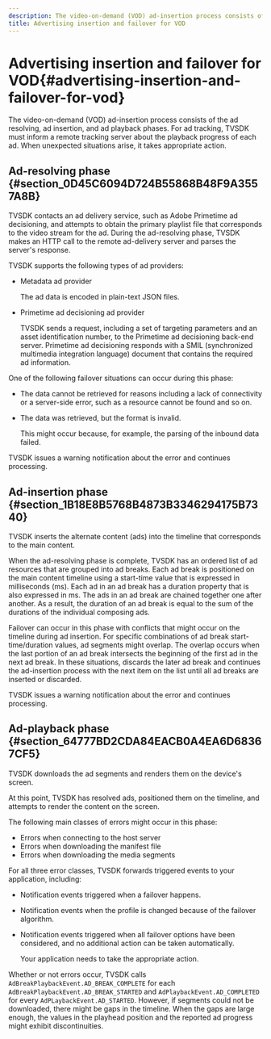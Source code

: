 ```yaml
---
description: The video-on-demand (VOD) ad-insertion process consists of the ad resolving, ad insertion, and ad playback phases. For ad tracking, TVSDK must inform a remote tracking server about the playback progress of each ad. When unexpected situations arise, it takes appropriate action.
title: Advertising insertion and failover for VOD
---
```


# Advertising insertion and failover for VOD{#advertising-insertion-and-failover-for-vod}

The video-on-demand (VOD) ad-insertion process consists of the ad resolving, ad insertion, and ad playback phases. For ad tracking, TVSDK must inform a remote tracking server about the playback progress of each ad. When unexpected situations arise, it takes appropriate action.

## Ad-resolving phase {#section_0D45C6094D724B55868B48F9A3557A8B}

TVSDK contacts an ad delivery service, such as Adobe Primetime ad decisioning, and attempts to obtain the primary playlist file that corresponds to the video stream for the ad. During the ad-resolving phase, TVSDK makes an HTTP call to the remote ad-delivery server and parses the server's response.

TVSDK supports the following types of ad providers:

* Metadata ad provider

  The ad data is encoded in plain-text JSON files. 
* Primetime ad decisioning ad provider

  TVSDK sends a request, including a set of targeting parameters and an asset identification number, to the Primetime ad decisioning back-end server. Primetime ad decisioning responds with a SMIL (synchronized multimedia integration language) document that contains the required ad information.

One of the following failover situations can occur during this phase:

* The data cannot be retrieved for reasons including a lack of connectivity or a server-side error, such as a resource cannot be found and so on. 
* The data was retrieved, but the format is invalid.

  This might occur because, for example, the parsing of the inbound data failed.

TVSDK issues a warning notification about the error and continues processing.

## Ad-insertion phase {#section_1B18E8B5768B4873B3346294175B7340}

TVSDK inserts the alternate content (ads) into the timeline that corresponds to the main content.

When the ad-resolving phase is complete, TVSDK has an ordered list of ad resources that are grouped into ad breaks. Each ad break is positioned on the main content timeline using a start-time value that is expressed in milliseconds (ms). Each ad in an ad break has a duration property that is also expressed in ms. The ads in an ad break are chained together one after another. As a result, the duration of an ad break is equal to the sum of the durations of the individual composing ads.

Failover can occur in this phase with conflicts that might occur on the timeline during ad insertion. For specific combinations of ad break start-time/duration values, ad segments might overlap. The overlap occurs when the last portion of an ad break intersects the beginning of the first ad in the next ad break. In these situations,  discards the later ad break and continues the ad-insertion process with the next item on the list until all ad breaks are inserted or discarded.

TVSDK issues a warning notification about the error and continues processing.

## Ad-playback phase {#section_64777BD2CDA84EACB0A4EA6D68367CF5}

TVSDK downloads the ad segments and renders them on the device's screen.

At this point, TVSDK has resolved ads, positioned them on the timeline, and attempts to render the content on the screen.

The following main classes of errors might occur in this phase:

* Errors when connecting to the host server 
* Errors when downloading the manifest file 
* Errors when downloading the media segments

For all three error classes, TVSDK forwards triggered events to your application, including:

* Notification events triggered when a failover happens. 
* Notification events when the profile is changed because of the failover algorithm. 
* Notification events triggered when all failover options have been considered, and no additional action can be taken automatically.

  Your application needs to take the appropriate action.

Whether or not errors occur, TVSDK calls `AdBreakPlaybackEvent.AD_BREAK_COMPLETE` for each `AdBreakPlaybackEvent.AD_BREAK_STARTED` and `AdPlaybackEvent.AD_COMPLETED` for every `AdPLaybackEvent.AD_STARTED`. However, if segments could not be downloaded, there might be gaps in the timeline. When the gaps are large enough, the values in the playhead position and the reported ad progress might exhibit discontinuities. 
